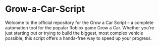 # Grow-a-Car-Script
Welcome to the official repository for the Grow a Car Script – a complete automation tool for the popular Roblox game Grow a Car. Whether you're just starting out or trying to build the biggest, most complex vehicle possible, this script offers a hands-free way to speed up your progress.

